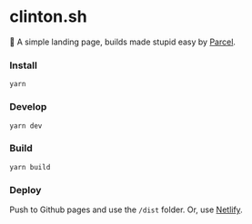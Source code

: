 # clinton.sh

🚀 A simple landing page, builds made stupid easy by [Parcel](https://github.com/parcel-bundler).

### Install

`yarn`

### Develop

`yarn dev`

### Build

`yarn build`

### Deploy

Push to Github pages and use the `/dist` folder. Or, use [Netlify](https://netlify.com).
